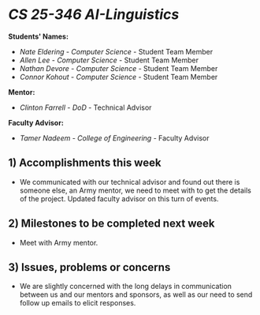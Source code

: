 # *CS 25-346 AI-Linguistics*

**Students' Names:**

- *Nate Eldering* - *Computer Science* - Student Team Member
- *Allen Lee*     - *Computer Science* - Student Team Member
- *Nathan Devore* - *Computer Science* - Student Team Member
- *Connor Kohout* - *Computer Science* - Student Team Member

**Mentor:**

- *Clinton Farrell*    - *DoD* - Technical Advisor

**Faculty Advisor:**

- *Tamer Nadeem* - *College of Engineering* - Faculty Advisor

## 1) Accomplishments this week ##
   - We communicated with our technical advisor and found out there is someone else, an Army mentor, we need to meet with to get the details of the project. Updated faculty advisor on this turn of events.

## 2) Milestones to be completed next week ##
   - Meet with Army mentor.   

## 3) Issues, problems or concerns ##
   - We are slightly concerned with the long delays in communication between us and our mentors and sponsors, as well as our need to send follow up emails to elicit responses.  